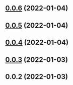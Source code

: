 ## [0.0.6](https://github.com/Code-Faster/codefaster-dubbo-template/compare/v0.0.5...v0.0.6) (2022-01-04)



## [0.0.5](https://github.com/Code-Faster/codefaster-dubbo-template/compare/v0.0.4...v0.0.5) (2022-01-04)



## [0.0.4](https://github.com/Code-Faster/codefaster-dubbo-template/compare/v0.0.3...v0.0.4) (2022-01-04)



## [0.0.3](https://github.com/Code-Faster/codefaster-dubbo-template/compare/v0.0.2...v0.0.3) (2022-01-03)



## 0.0.2 (2022-01-03)



